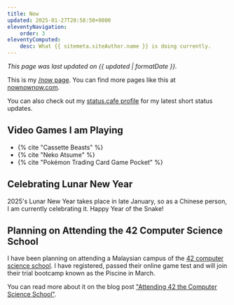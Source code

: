 ```yaml
---
title: Now
updated: 2025-01-27T20:58:50+0800
eleventyNavigation:
    order: 3
eleventyComputed:
    desc: What {{ sitemeta.siteAuthor.name }} is doing currently.
---
```


*This page was last updated on <time datetime="{{ updated }}">{{ updated | formatDate }}</time>.*

This is my [/now page](https://nownownow.com/about). You can find more pages like this at [nownownow.com](https://nownownow.com/).

You can also check out my [status.cafe profile](https://status.cafe/users/leilukin) for my latest short status updates.

## Video Games I am Playing

* {% cite "Cassette Beasts" %}
* {% cite "Neko Atsume" %}
* {% cite "Pokémon Trading Card Game Pocket" %}

## Celebrating Lunar New Year

2025's Lunar New Year takes place in late January, so as a Chinese person, I am currently celebrating it. Happy Year of the Snake!

## Planning on Attending the 42 Computer Science School

I have been planning on attending a Malaysian campus of the [42 computer science school](https://www.42network.org/). I have registered, passed their online game test and will join their trial bootcamp known as the Piscine in March.

You can read more about it on the blog post ["Attending 42 the Computer Science School"](/blog/posts/2025-01-19-attending-42-school).